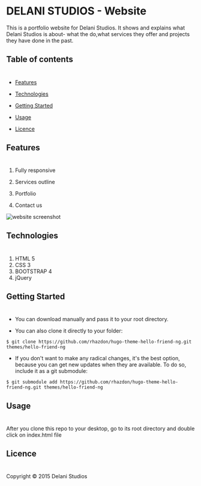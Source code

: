 # DELANI STUDIOS -    Website
This is a portfolio website for Delani Studios.
It shows and explains what Delani Studios is about- what the do,what services they offer and projects they have done in the past.


## Table of contents
#
* [Features](#features)

* [Technologies](#technologies)

* [Getting Started](#getting-started)

* [Usage](#Usage)

* [Licence](#Licence)


## Features
#
1. Fully responsive

1.  Services outline

1. Portfolio

1. Contact us

![website screenshot](https://github.com/DevSheila/STUDIO-PORTFOLIO/blob/main/Screenshots/website_screenshot.jpg)



## Technologies
#
1. HTML 5
1. CSS 3
1. BOOTSTRAP 4
1. jQuery

## Getting Started
#


* You can download  manually and pass it to your root directory.

* You can also clone it directly to your folder:

```
$ git clone https://github.com/rhazdon/hugo-theme-hello-friend-ng.git themes/hello-friend-ng

```

* If you don't want to make any radical changes, it's the best option, because you can get new updates when they are available. To do so, include it as a git submodule:

```
$ git submodule add https://github.com/rhazdon/hugo-theme-hello-friend-ng.git themes/hello-friend-ng

```

## Usage
#
After you clone this repo to your desktop, go to its root directory and double click on index.html file



## Licence
#
Copyright © 2015 Delani Studios